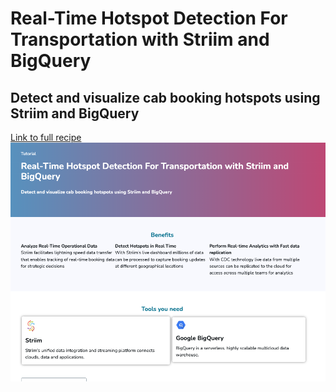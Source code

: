 
# Real-Time Hotspot Detection For Transportation with Striim and BigQuery
## Detect and visualize cab booking hotspots using Striim and BigQuery

[Link to full recipe](https://www.striim.com/tutorial/real-time-hotspot-detection-for-transportation-with-striim-and-bigquery/)
![Striim, Cab Hotspot](https://github.com/striim/recipes/blob/main/cab-booking-recipe/image.png)

